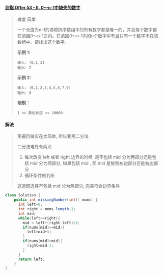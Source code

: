 #### [剑指 Offer 53 - II. 0～n-1中缺失的数字](https://leetcode-cn.com/problems/que-shi-de-shu-zi-lcof/)

> 难度 简单
>
> 一个长度为n-1的递增排序数组中的所有数字都是唯一的，并且每个数字都在范围0～n-1之内。在范围0～n-1内的n个数字中有且只有一个数字不在该数组中，请找出这个数字。
>
>  
>
> **示例 1:**
>
> ```
> 输入: [0,1,3]
> 输出: 2
> ```
>
> **示例 2:**
>
> ```
> 输入: [0,1,2,3,4,5,6,7,9]
> 输出: 8
> ```
>
>  
>
> **限制：**
>
> ```
> 1 <= 数组长度 <= 10000
> ```



#### 解法

> 用遍历做实在太简单, 所以要用二分法
>
> 二分法难处有两点
>
> 1. 每次改变 left 或者 right 边界的时候, 是不包括 mid 分为两部分还是包括 mid 分为两部分, 如果包括 mid , 那 mid 是放到左边部分还是右边部分
> 2. 循环条件的判断
>
> 这道题选择不包括 mid 分为两部分, 完美符合边界条件

```java
class Solution {
    public int missingNumber(int[] nums) {
      int left=0;
      int right = nums.length-1;
      int mid;
      while(left<=right){
        mid = left+(right-left)/2;
        if(nums[mid]==mid){
          left=mid+1;
        }
        if(nums[mid]>mid){
          right=mid-1;
        }
      }
      return left;
    }
}
```

